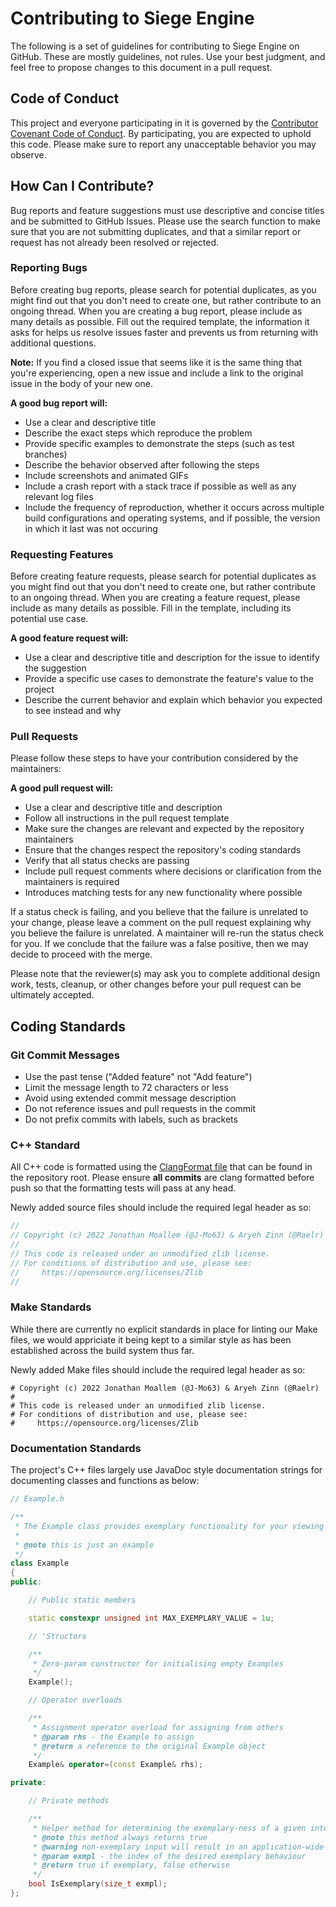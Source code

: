 # Contributing to Siege Engine

The following is a set of guidelines for contributing to Siege Engine on GitHub. These are mostly guidelines, not rules. Use your best judgment, and feel free to propose changes to this document in a pull request.

## Code of Conduct

This project and everyone participating in it is governed by the [Contributor Covenant Code of Conduct](CODE_OF_CONDUCT.md). By participating, you are expected to uphold this code. Please make sure to report any unacceptable behavior you may observe.

## How Can I Contribute?

Bug reports and feature suggestions must use descriptive and concise titles and be submitted to GitHub Issues. Please use the search function to make sure that you are not submitting duplicates, and that a similar report or request has not already been resolved or rejected.

### Reporting Bugs

Before creating bug reports, please search for potential duplicates, as you might find out that you don't need to create one, but rather contribute to an ongoing thread. When you are creating a bug report, please include as many details as possible. Fill out the required template, the information it asks for helps us resolve issues faster and prevents us from returning with additional questions.

**Note:** If you find a closed issue that seems like it is the same thing that you're experiencing, open a new issue and include a link to the original issue in the body of your new one.

**A good bug report will:**
- Use a clear and descriptive title
- Describe the exact steps which reproduce the problem
- Provide specific examples to demonstrate the steps (such as test branches)
- Describe the behavior observed after following the steps
- Include screenshots and animated GIFs
- Include a crash report with a stack trace if possible as well as any relevant log files
- Include the frequency of reproduction, whether it occurs across multiple build configurations and operating systems, and if possible, the version in which it last was not occuring

### Requesting Features

Before creating feature requests, please search for potential duplicates as you might find out that you don't need to create one, but rather contribute to an ongoing thread. When you are creating a feature request, please include as many details as possible. Fill in the template, including its potential use case.

**A good feature request will:**
- Use a clear and descriptive title and description for the issue to identify the suggestion
- Provide a specific use cases to demonstrate the feature's value to the project
- Describe the current behavior and explain which behavior you expected to see instead and why

### Pull Requests

Please follow these steps to have your contribution considered by the maintainers:

**A good pull request will:**
- Use a clear and descriptive title and description
- Follow all instructions in the pull request template
- Make sure the changes are relevant and expected by the repository maintainers
- Ensure that the changes respect the repository's coding standards
- Verify that all status checks are passing
- Include pull request comments where decisions or clarification from the maintainers is required
- Introduces matching tests for any new functionality where possible

If a status check is failing, and you believe that the failure is unrelated to your change, please leave a comment on the pull request explaining why you believe the failure is unrelated. A maintainer will re-run the status check for you. If we conclude that the failure was a false positive, then we may decide to proceed with the merge.

Please note that the reviewer(s) may ask you to complete additional design work, tests, cleanup, or other changes before your pull request can be ultimately accepted.

## Coding Standards

### Git Commit Messages

- Use the past tense ("Added feature" not "Add feature")
- Limit the message length to 72 characters or less
- Avoid using extended commit message description
- Do not reference issues and pull requests in the commit
- Do not prefix commits with labels, such as brackets

### C++ Standard

All C++ code is formatted using the [ClangFormat file](.clang-format) that can be found in the repository root. Please ensure **all commits** are clang formatted before push so that the formatting tests will pass at any head.

Newly added source files should include the required legal header as so:

```cpp
//
// Copyright (c) 2022 Jonathan Moallem (@J-Mo63) & Aryeh Zinn (@Raelr)
//
// This code is released under an unmodified zlib license.
// For conditions of distribution and use, please see:
//     https://opensource.org/licenses/Zlib
//
```

### Make Standards

While there are currently no explicit standards in place for linting our Make files, we would appriciate it being kept to a similar style as has been established across the build system thus far.

Newly added Make files should include the required legal header as so:

```make
# Copyright (c) 2022 Jonathan Moallem (@J-Mo63) & Aryeh Zinn (@Raelr)
#
# This code is released under an unmodified zlib license.
# For conditions of distribution and use, please see:
#     https://opensource.org/licenses/Zlib
```

### Documentation Standards

The project's C++ files largely use JavaDoc style documentation strings for documenting classes and functions as below:

```cpp
// Example.h

/**
 * The Example class provides exemplary functionality for your viewing pleasure.
 *
 * @note this is just an example
 */
class Example
{
public:

    // Public static members

    static constexpr unsigned int MAX_EXEMPLARY_VALUE = 1u;

    // 'Structors

    /**
     * Zero-param constructor for initialising empty Examples
     */
    Example();

    // Operator overloads

    /**
     * Assignment operator overload for assigning from others
     * @param rhs - the Example to assign
     * @return a reference to the original Example object
     */
    Example& operator=(const Example& rhs);

private:

    // Private methods

    /**
     * Helper method for determining the exemplary-ness of a given integer value
     * @note this method always returns true
     * @warning non-exemplary input will result in an application-wide crash
     * @param exmpl - the index of the desired exemplary behaviour
     * @return true if exemplary, false otherwise
     */
    bool IsExemplary(size_t exmpl);
};
```
